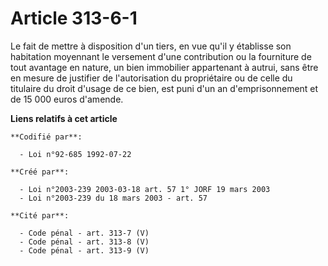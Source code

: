 # Article 313-6-1

Le fait de mettre à disposition d'un tiers, en vue qu'il y établisse son habitation moyennant le versement d'une contribution
ou la fourniture de tout avantage en nature, un bien immobilier appartenant à autrui, sans être en mesure de justifier de
l'autorisation du propriétaire ou de celle du titulaire du droit d'usage de ce bien, est puni d'un an d'emprisonnement et de
15 000 euros d'amende.

**Liens relatifs à cet article**

	**Codifié par**:

	  - Loi n°92-685 1992-07-22

	**Créé par**:

	  - Loi n°2003-239 2003-03-18 art. 57 1° JORF 19 mars 2003
	  - Loi n°2003-239 du 18 mars 2003 - art. 57

	**Cité par**:

	  - Code pénal - art. 313-7 (V)
	  - Code pénal - art. 313-8 (V)
	  - Code pénal - art. 313-9 (V)
